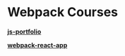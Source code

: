 # Webpack Courses

**[js-portfolio](https://webpack-js-portfolio.netlify.app/)**

**[webpack-react-app](https://webpack-react-app.netlify.app/)**